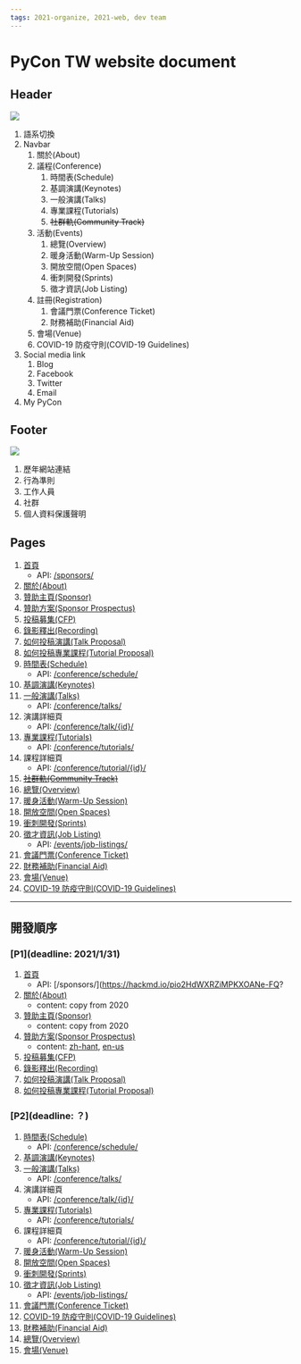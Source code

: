 ```yaml
---
tags: 2021-organize, 2021-web, dev team
---
```


<style>
.red {
  color: red;
}
</style>

# PyCon TW website document

## Header
![](https://i.imgur.com/i1eDKFG.png)
1. 語系切換
2. Navbar
    1. 關於(About)
    2. 議程(Conference)
        1. 時間表(Schedule)
        2. 基調演講(Keynotes)
        3. 一般演講(Talks)
        4. 專業課程(Tutorials)
        5. ~~社群軌(Community Track)~~
    3. 活動(Events)
        1. 總覽(Overview)
        2. 暖身活動(Warm-Up Session)
        3. 開放空間(Open Spaces)
        4. 衝刺開發(Sprints)
        5. 徵才資訊(Job Listing)
    5. 註冊(Registration)
        1. 會議門票(Conference Ticket)
        2. 財務補助(Financial Aid)
    7. 會場(Venue)
    8. COVID-19 防疫守則(COVID-19 Guidelines)
3. Social media link
    1. Blog
    2. Facebook
    3. Twitter
    4. Email
4. My PyCon

## Footer
![](https://i.imgur.com/hg3ce4Z.png)
1. 歷年網站連結
2. 行為準則
3. 工作人員
4. 社群
5. 個人資料保護聲明

## Pages
1. [首頁](https://tw.pycon.org/2020/zh-hant/)
    - API: [/sponsors/](https://hackmd.io/pio2HdWXRZiMPKXOANe-FQ?view#sponsors)
2. [關於(About)](https://tw.pycon.org/2020/zh-hant/about/pycontw/)
3. [贊助主頁(Sponsor)](https://tw.pycon.org/2020/zh-hant/sponsor/sponsor/)
4. [贊助方案(Sponsor Prospectus)](https://tw.pycon.org/2020/zh-hant/sponsor/prospectus/)
5. [投稿募集(CFP)](https://tw.pycon.org/2020/zh-hant/speaking/cfp/)
6. [錄影釋出(Recording)](https://tw.pycon.org/2020/zh-hant/speaking/recording/)
7. [如何投稿演講(Talk Proposal)](https://tw.pycon.org/2020/zh-hant/speaking/talk/)
8. [如何投稿專業課程(Tutorial Proposal)](https://tw.pycon.org/2020/zh-hant/speaking/talk/)
9. [時間表(Schedule)](https://tw.pycon.org/2020/zh-hant/conference/schedule/)
    - API: [/conference/schedule/](https://hackmd.io/pio2HdWXRZiMPKXOANe-FQ?view#ScheduleView)
10. [基調演講(Keynotes)](https://tw.pycon.org/2020/zh-hant/conference/keynotes/)
11. [一般演講(Talks)](https://tw.pycon.org/2020/zh-hant/conference/talks/)
    - API: [/conference/talks/](https://hackmd.io/pio2HdWXRZiMPKXOANe-FQ?view#TalkListView)
12. 演講詳細頁
    - API: [/conference/talk/{id}/](https://hackmd.io/pio2HdWXRZiMPKXOANe-FQ?view#TalkDetailView)
13. [專業課程(Tutorials)](https://tw.pycon.org/2020/zh-hant/conference/tutorials/)
    - API: [/conference/tutorials/](https://hackmd.io/pio2HdWXRZiMPKXOANe-FQ?view#TutorialListView)
14. 課程詳細頁
    - API: [/conference/tutorial/{id}/](https://hackmd.io/pio2HdWXRZiMPKXOANe-FQ?view#TutorialDetailView)
15. ~~[社群軌(Community Track)](https://tw.pycon.org/2020/zh-hant/conference/community-track/)~~
16. [總覽(Overview)](https://tw.pycon.org/2020/zh-hant/events/overview/)
17. [暖身活動(Warm-Up Session)](https://tw.pycon.org/2020/zh-hant/events/warmup-session/)
18. [開放空間(Open Spaces)](https://tw.pycon.org/2020/zh-hant/events/open-spaces/)
15. [衝刺開發(Sprints)](https://tw.pycon.org/2020/zh-hant/events/sprints/)
16. [徵才資訊(Job Listing)](https://tw.pycon.org/2020/zh-hant/events/job-listings/)
    - API: [/events/job-listings/](https://hackmd.io/pio2HdWXRZiMPKXOANe-FQ?view#Job-Listings)
17. [會議門票(Conference Ticket)](https://tw.pycon.org/2020/zh-hant/registration/ticket-info/)
18. [財務補助(Financial Aid)](https://tw.pycon.org/2020/zh-hant/registration/financial-aid/)
19. [會場(Venue)](https://tw.pycon.org/2020/zh-hant/venue/)
20. [COVID-19 防疫守則(COVID-19 Guidelines)](https://tw.pycon.org/2020/zh-hant/covid-19/guidelines/)


---

## 開發順序

### [P1](deadline: 2021/1/31)
 1. [首頁](https://tw.pycon.org/2020/zh-hant/)
    - API: [/sponsors/](https://hackmd.io/pio2HdWXRZiMPKXOANe-FQ?
 2. [關於(About)](https://tw.pycon.org/2020/zh-hant/about/pycontw/)
    - content: copy from 2020
 4. [贊助主頁(Sponsor)](https://tw.pycon.org/2020/zh-hant/sponsor/sponsor/)
    - content: copy from 2020
 5. [贊助方案(Sponsor Prospectus)](https://tw.pycon.org/2020/zh-hant/sponsor/prospectus/)
    - content: [zh-hant](https://hackmd.io/@pycontw/BJdBx0f2P), [en-us](https://hackmd.io/@pycontw/HyOJeEI-O)
 6. [投稿募集(CFP)](https://tw.pycon.org/2020/zh-hant/speaking/cfp/)
 7. [錄影釋出(Recording)](https://tw.pycon.org/2020/zh-hant/speaking/recording/)
 8. [如何投稿演講(Talk Proposal)](https://tw.pycon.org/2020/zh-hant/speaking/talk/)
 9. [如何投稿專業課程(Tutorial Proposal)](https://tw.pycon.org/2020/zh-hant/speaking/talk/)


### [P2](deadline: ？)
 1. [時間表(Schedule)](https://tw.pycon.org/2020/zh-hant/conference/schedule/)
    - API: [/conference/schedule/](https://hackmd.io/pio2HdWXRZiMPKXOANe-FQ?view#ScheduleView)
 2. [基調演講(Keynotes)](https://tw.pycon.org/2020/zh-hant/conference/keynotes/)
 3. [一般演講(Talks)](https://tw.pycon.org/2020/zh-hant/conference/talks/)
    - API: [/conference/talks/](https://hackmd.io/pio2HdWXRZiMPKXOANe-FQ?view#TalkListView)
 4. 演講詳細頁
    - API: [/conference/talk/{id}/](https://hackmd.io/pio2HdWXRZiMPKXOANe-FQ?view#TalkDetailView)
 5. [專業課程(Tutorials)](https://tw.pycon.org/2020/zh-hant/conference/tutorials/)
    - API: [/conference/tutorials/](https://hackmd.io/pio2HdWXRZiMPKXOANe-FQ?view#TutorialListView)
 6. 課程詳細頁
    - API: [/conference/tutorial/{id}/](https://hackmd.io/pio2HdWXRZiMPKXOANe-FQ?view#TutorialDetailView)
 7. [暖身活動(Warm-Up Session)](https://tw.pycon.org/2020/zh-hant/events/warmup-session/)
 8. [開放空間(Open Spaces)](https://tw.pycon.org/2020/zh-hant/events/open-spaces/)
 9. [衝刺開發(Sprints)](https://tw.pycon.org/2020/zh-hant/events/sprints/)
10. [徵才資訊(Job Listing)](https://tw.pycon.org/2020/zh-hant/events/job-listings/)
    - API: [/events/job-listings/](https://hackmd.io/pio2HdWXRZiMPKXOANe-FQ?view#Job-Listings)
11. [會議門票(Conference Ticket)](https://tw.pycon.org/2020/zh-hant/registration/ticket-info/)
12. [COVID-19 防疫守則(COVID-19 Guidelines)](https://tw.pycon.org/2020/zh-hant/covid-19/guidelines/)
13. [財務補助(Financial Aid)](https://tw.pycon.org/2020/zh-hant/registration/financial-aid/)
 9. [總覽(Overview)](https://tw.pycon.org/2020/zh-hant/events/overview/)
10. [會場(Venue)](https://tw.pycon.org/2020/zh-hant/venue/)
